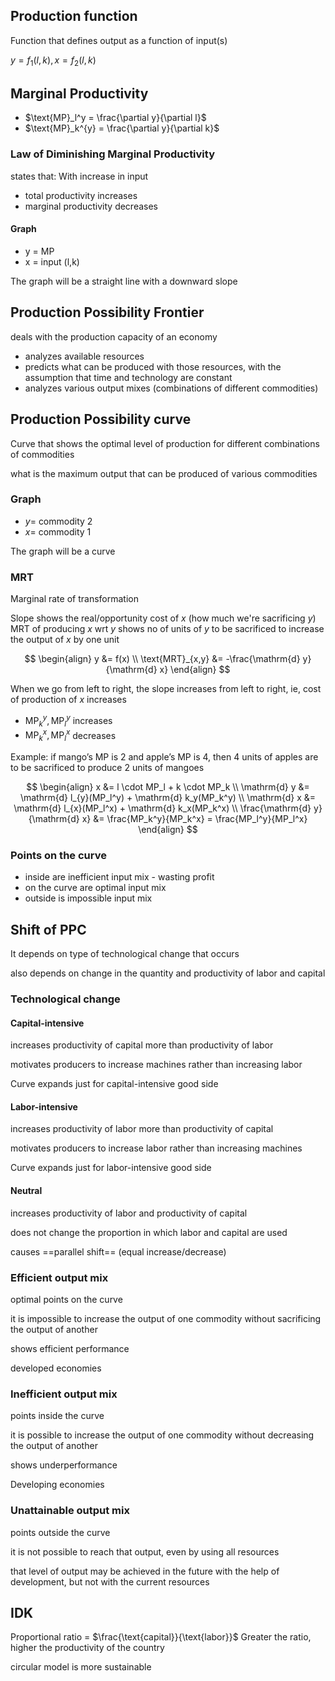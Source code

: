 ## Production function

Function that defines output as a function of input(s)

$y = f_1(l, k), x = f_2(l, k)$

## Marginal Productivity

- $\text{MP}_l^y = \frac{\partial y}{\partial l}$
- $\text{MP}_k^{y} = \frac{\partial y}{\partial k}$

### Law of Diminishing Marginal Productivity

states that:
With increase in input

- total productivity increases
- marginal productivity decreases

#### Graph

- y = MP
- x = input (l,k)

The graph will be a straight line with a downward slope

## Production Possibility Frontier

deals with the production capacity of an economy

- analyzes available resources
- predicts what can be produced with those resources, with the assumption that time and technology are constant
- analyzes various output mixes (combinations of different commodities)

## Production Possibility curve

Curve that shows the optimal level of production for different combinations of commodities

what is the maximum output that can be produced of various commodities

### Graph

- $y =$ commodity 2
- $x =$ commodity 1

The graph will be a curve

### MRT

Marginal rate of transformation

Slope shows the real/opportunity cost of $x$ (how much we're sacrificing $y$)
MRT of producing $x$ wrt $y$ shows no of units of $y$ to be sacrificed to increase the output of $x$ by one unit

$$
\begin{align}
y &= f(x) \\
\text{MRT}_{x,y} &= -\frac{\mathrm{d} y}{\mathrm{d} x}
\end{align}
$$

When we go from left to right, the slope increases from left to right, ie, cost of production of $x$ increases

- $\text{MP}_k^y, \text{MP}_l^y$ increases
- $\text{MP}_k^x, \text{MP}_l^x$ decreases

Example: if mango’s MP is 2 and apple’s MP is 4, then 4 units of apples are to be sacrificed to produce 2 units of mangoes

$$
\begin{align}
x &= l \cdot MP_l + k \cdot MP_k \\
\mathrm{d} y &= \mathrm{d} l_{y}(MP_l^y) + \mathrm{d} k_y(MP_k^y) \\
\mathrm{d} x &= \mathrm{d} l_{x}(MP_l^x) + \mathrm{d} k_x(MP_k^x) \\
\frac{\mathrm{d} y}{\mathrm{d} x} &= \frac{MP_k^y}{MP_k^x} = \frac{MP_l^y}{MP_l^x}
\end{align}
$$

### Points on the curve

- inside are inefficient input mix - wasting profit
- on the curve are optimal input mix
- outside is impossible input mix

## Shift of PPC

It depends on type of technological change that occurs

also depends on change in the quantity and productivity of labor and capital

### Technological change

#### Capital-intensive

increases productivity of capital more than productivity of labor

motivates producers to increase machines rather than increasing  labor

Curve expands just for capital-intensive good side

#### Labor-intensive

increases productivity of labor more than productivity of capital

motivates producers to increase labor rather than increasing machines

Curve expands just for labor-intensive good side

#### Neutral

increases productivity of labor and productivity of capital

does not change the proportion in which labor and capital are used

causes ==parallel shift== (equal increase/decrease)

### Efficient output mix

optimal points on the curve

it is impossible to increase the output of one commodity without sacrificing the output of another

shows efficient performance

developed economies

### Inefficient output mix

points inside the curve

it is possible to increase the output of one commodity without decreasing the output of another

shows underperformance

Developing economies

### Unattainable output mix

points outside the curve

it is not possible to reach that output, even by using all resources

that level of output may be achieved in the future with the help of development, but not with the current resources

## IDK

Proportional ratio = $\frac{\text{capital}}{\text{labor}}$
Greater the ratio, higher the productivity of the country

circular model is more sustainable

